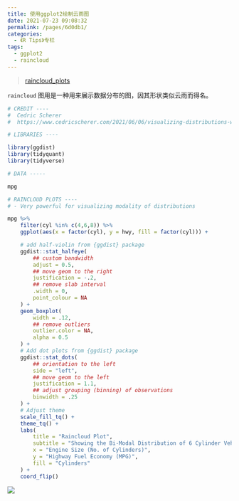 ```yaml
---
title: 使用ggplot2绘制云雨图
date: 2021-07-23 09:08:32
permalink: /pages/6d0db1/
categories:
  - 《R Tips》专栏
tags:
  - ggplot2
  - raincloud
---
```


> [raincloud_plots](https://github.com/business-science/free_r_tips/blob/master/042_raincloud_plots/042_raincloud_plots.R)

`raincloud` 图用是一种用来展示数据分布的图，因其形状类似云雨而得名。

```R
# CREDIT ----
#  Cedric Scherer
#  https://www.cedricscherer.com/2021/06/06/visualizing-distributions-with-raincloud-plots-with-ggplot2/

# LIBRARIES ----

library(ggdist)
library(tidyquant)
library(tidyverse)

# DATA -----

mpg

# RAINCLOUD PLOTS ----
# - Very powerful for visualizing modality of distributions

mpg %>%
    filter(cyl %in% c(4,6,8)) %>%
    ggplot(aes(x = factor(cyl), y = hwy, fill = factor(cyl))) +

    # add half-violin from {ggdist} package
    ggdist::stat_halfeye(
        ## custom bandwidth
        adjust = 0.5,
        ## move geom to the right
        justification = -.2,
        ## remove slab interval
        .width = 0,
        point_colour = NA
    ) +
    geom_boxplot(
        width = .12,
        ## remove outliers
        outlier.color = NA,
        alpha = 0.5
    ) +
    # Add dot plots from {ggdist} package
    ggdist::stat_dots(
        ## orientation to the left
        side = "left",
        ## move geom to the left
        justification = 1.1,
        ## adjust grouping (binning) of observations
        binwidth = .25
    ) +
    # Adjust theme
    scale_fill_tq() +
    theme_tq() +
    labs(
        title = "Raincloud Plot",
        subtitle = "Showing the Bi-Modal Distribution of 6 Cylinder Vehicles",
        x = "Engine Size (No. of Cylinders)",
        y = "Highway Fuel Economy (MPG)",
        fill = "Cylinders"
    ) +
    coord_flip()

```

![](https://cdn.jsdelivr.net/gh/nkbaim/pics//blog/20210723091500.png)

